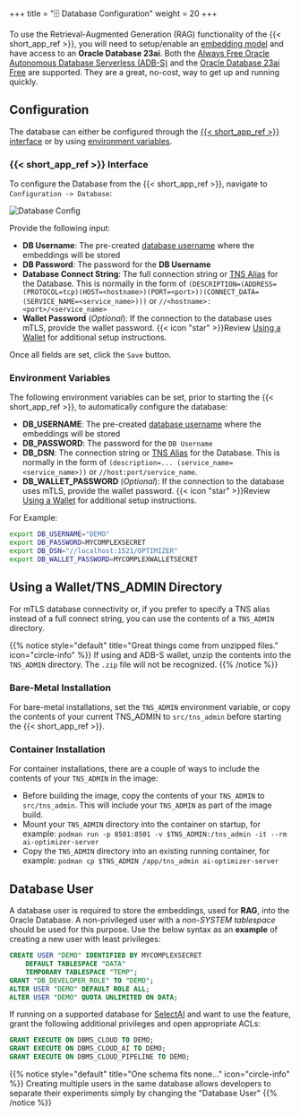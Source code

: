 +++
title = "🗄️ Database Configuration"
weight = 20
+++

<!--
Copyright (c) 2024, 2025, Oracle and/or its affiliates.
Licensed under the Universal Permissive License v1.0 as shown at http://oss.oracle.com/licenses/upl.

spell-checker: ignore tablespace mycomplexsecret mycomplexwalletsecret 
-->

To use the Retrieval-Augmented Generation (RAG) functionality of the {{< short_app_ref >}}, you will need to setup/enable an [embedding model](../model_config) and have access to an **Oracle Database 23ai**. Both the [Always Free Oracle Autonomous Database Serverless (ADB-S)](https://docs.oracle.com/en/cloud/paas/autonomous-database/serverless/adbsb/autonomous-always-free.html) and the [Oracle Database 23ai Free](https://www.oracle.com/uk/database/free/get-started/) are supported. They are a great, no-cost, way to get up and running quickly.

## Configuration

The database can either be configured through the [{{< short_app_ref >}} interface](#-short_app_ref--interface) or by using [environment variables](#environment-variables).

### {{< short_app_ref >}} Interface

To configure the Database from the {{< short_app_ref >}}, navigate to `Configuration -> Database`:

![Database Config](../images/database_config.png)

Provide the following input:

- **DB Username**: The pre-created [database username](#database-user) where the embeddings will be stored
- **DB Password**: The password for the **DB Username**
- **Database Connect String**: The full connection string or [TNS Alias](#using-a-wallettns_admin-directory) for the Database. 
    This is normally in the form of 
    `
    (DESCRIPTION=(ADDRESS=(PROTOCOL=tcp)(HOST=<hostname>)(PORT=<port>))(CONNECT_DATA=(SERVICE_NAME=<service_name>)))
    ` 
    or 
    `
    //<hostname>:<port>/<service_name>
    `
- **Wallet Password** (_Optional_): If the connection to the database uses mTLS, provide the wallet password. {{< icon "star" >}}Review [Using a Wallet](#using-a-wallettns_admin-directory) for additional setup instructions.

Once all fields are set, click the `Save` button.

### Environment Variables

The following environment variables can be set, prior to starting the {{< short_app_ref >}}, to automatically configure the database:

- **DB_USERNAME**: The pre-created [database username](#database-user) where the embeddings will be stored
- **DB_PASSWORD**: The password for the `DB Username`
- **DB_DSN**: The connection string or [TNS Alias](#using-a-wallettns_admin-directory) for the Database. This is normally in the form of `(description=... (service_name=<service_name>))` or `//host:port/service_name`.
- **DB_WALLET_PASSWORD** (_Optional_): If the connection to the database uses mTLS, provide the wallet password. {{< icon "star" >}}Review [Using a Wallet](#using-a-wallettns_admin-directory) for additional setup instructions.

For Example:

```bash
export DB_USERNAME="DEMO"
export DB_PASSWORD=MYCOMPLEXSECRET
export DB_DSN="//localhost:1521/OPTIMIZER"
export DB_WALLET_PASSWORD=MYCOMPLEXWALLETSECRET
```

## Using a Wallet/TNS_ADMIN Directory

For mTLS database connectivity or, if you prefer to specify a TNS alias instead of a full connect string, you can use the contents of a `TNS_ADMIN` directory.

{{% notice style="default" title="Great things come from unzipped files." icon="circle-info" %}}
If using and ADB-S wallet, unzip the contents into the `TNS_ADMIN` directory. The `.zip` file will not be recognized.
{{% /notice %}}


### Bare-Metal Installation

For bare-metal installations, set the `TNS_ADMIN` environment variable, or copy the contents of your current TNS_ADMIN to `src/tns_admin` before starting the {{< short_app_ref >}}.

### Container Installation

For container installations, there are a couple of ways to include the contents of your `TNS_ADMIN` in the image:

- Before building the image, copy the contents of your `TNS_ADMIN` to `src/tns_admin`. This will include your `TNS_ADMIN` as part of the image build.
- Mount your `TNS_ADMIN` directory into the container on startup, for example: `podman run -p 8501:8501 -v $TNS_ADMIN:/tns_admin -it --rm ai-optimizer-server`
- Copy the `TNS_ADMIN` directory into an existing running container, for example: `podman cp $TNS_ADMIN /app/tns_admin ai-optimizer-server`

## Database User

A database user is required to store the embeddings, used for **RAG**, into the Oracle Database. A non-privileged user with a *non-SYSTEM tablespace* should be used for this purpose.  Use the below syntax as an __example__ of creating a new user with least privileges:

```sql
CREATE USER "DEMO" IDENTIFIED BY MYCOMPLEXSECRET
    DEFAULT TABLESPACE "DATA"
    TEMPORARY TABLESPACE "TEMP";
GRANT "DB_DEVELOPER_ROLE" TO "DEMO";
ALTER USER "DEMO" DEFAULT ROLE ALL;
ALTER USER "DEMO" QUOTA UNLIMITED ON DATA;
```

If running on a supported database for [SelectAI](https://docs.oracle.com/en-us/iaas/autonomous-database-serverless/doc/select-ai.html) and want to use the feature, grant the following additional privileges and open appropriate ACLs:

```sql
GRANT EXECUTE ON DBMS_CLOUD TO DEMO;
GRANT EXECUTE ON DBMS_CLOUD_AI TO DEMO;
GRANT EXECUTE ON DBMS_CLOUD_PIPELINE TO DEMO;
```

{{% notice style="default" title="One schema fits none..." icon="circle-info" %}}
Creating multiple users in the same database allows developers to separate their experiments simply by changing the "Database User"
{{% /notice %}}

